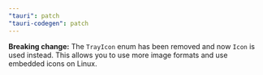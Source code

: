 ```yaml
---
"tauri": patch
"tauri-codegen": patch
---
```


**Breaking change:** The `TrayIcon` enum has been removed and now `Icon` is used instead.
This allows you to use more image formats and use embedded icons on Linux.

